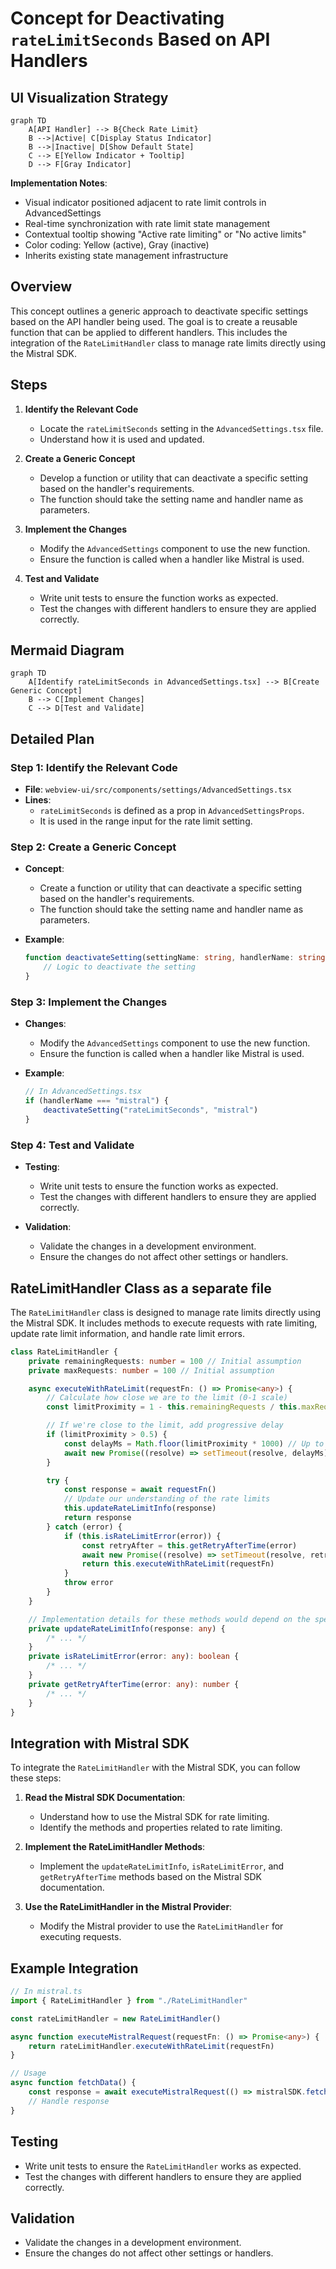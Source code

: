 # Concept for Deactivating `rateLimitSeconds` Based on API Handlers

## UI Visualization Strategy

```mermaid
graph TD
    A[API Handler] --> B{Check Rate Limit}
    B -->|Active| C[Display Status Indicator]
    B -->|Inactive| D[Show Default State]
    C --> E[Yellow Indicator + Tooltip]
    D --> F[Gray Indicator]
```

**Implementation Notes**:

- Visual indicator positioned adjacent to rate limit controls in AdvancedSettings
- Real-time synchronization with rate limit state management
- Contextual tooltip showing "Active rate limiting" or "No active limits"
- Color coding: Yellow (active), Gray (inactive)
- Inherits existing state management infrastructure

## Overview

This concept outlines a generic approach to deactivate specific settings based on the API handler being used. The goal is to create a reusable function that can be applied to different handlers. This includes the integration of the `RateLimitHandler` class to manage rate limits directly using the Mistral SDK.

## Steps

1. **Identify the Relevant Code**

    - Locate the `rateLimitSeconds` setting in the `AdvancedSettings.tsx` file.
    - Understand how it is used and updated.

2. **Create a Generic Concept**

    - Develop a function or utility that can deactivate a specific setting based on the handler's requirements.
    - The function should take the setting name and handler name as parameters.

3. **Implement the Changes**

    - Modify the `AdvancedSettings` component to use the new function.
    - Ensure the function is called when a handler like Mistral is used.

4. **Test and Validate**

    - Write unit tests to ensure the function works as expected.
    - Test the changes with different handlers to ensure they are applied correctly.

## Mermaid Diagram

```mermaid
graph TD
    A[Identify rateLimitSeconds in AdvancedSettings.tsx] --> B[Create Generic Concept]
    B --> C[Implement Changes]
    C --> D[Test and Validate]
```

## Detailed Plan

### Step 1: Identify the Relevant Code

- **File**: `webview-ui/src/components/settings/AdvancedSettings.tsx`
- **Lines**:
    - `rateLimitSeconds` is defined as a prop in `AdvancedSettingsProps`.
    - It is used in the range input for the rate limit setting.

### Step 2: Create a Generic Concept

- **Concept**:

    - Create a function or utility that can deactivate a specific setting based on the handler's requirements.
    - The function should take the setting name and handler name as parameters.

- **Example**:
    ```typescript
    function deactivateSetting(settingName: string, handlerName: string) {
    	// Logic to deactivate the setting
    }
    ```

### Step 3: Implement the Changes

- **Changes**:

    - Modify the `AdvancedSettings` component to use the new function.
    - Ensure the function is called when a handler like Mistral is used.

- **Example**:
    ```typescript
    // In AdvancedSettings.tsx
    if (handlerName === "mistral") {
    	deactivateSetting("rateLimitSeconds", "mistral")
    }
    ```

### Step 4: Test and Validate

- **Testing**:

    - Write unit tests to ensure the function works as expected.
    - Test the changes with different handlers to ensure they are applied correctly.

- **Validation**:

    - Validate the changes in a development environment.
    - Ensure the changes do not affect other settings or handlers.

## RateLimitHandler Class as a separate file

The `RateLimitHandler` class is designed to manage rate limits directly using the Mistral SDK. It includes methods to execute requests with rate limiting, update rate limit information, and handle rate limit errors.

```typescript
class RateLimitHandler {
	private remainingRequests: number = 100 // Initial assumption
	private maxRequests: number = 100 // Initial assumption

	async executeWithRateLimit(requestFn: () => Promise<any>) {
		// Calculate how close we are to the limit (0-1 scale)
		const limitProximity = 1 - this.remainingRequests / this.maxRequests

		// If we're close to the limit, add progressive delay
		if (limitProximity > 0.5) {
			const delayMs = Math.floor(limitProximity * 1000) // Up to 1 second delay
			await new Promise((resolve) => setTimeout(resolve, delayMs))
		}

		try {
			const response = await requestFn()
			// Update our understanding of the rate limits
			this.updateRateLimitInfo(response)
			return response
		} catch (error) {
			if (this.isRateLimitError(error)) {
				const retryAfter = this.getRetryAfterTime(error)
				await new Promise((resolve) => setTimeout(resolve, retryAfter * 1000))
				return this.executeWithRateLimit(requestFn)
			}
			throw error
		}
	}

	// Implementation details for these methods would depend on the specific SDK
	private updateRateLimitInfo(response: any) {
		/* ... */
	}
	private isRateLimitError(error: any): boolean {
		/* ... */
	}
	private getRetryAfterTime(error: any): number {
		/* ... */
	}
}
```

## Integration with Mistral SDK

To integrate the `RateLimitHandler` with the Mistral SDK, you can follow these steps:

1. **Read the Mistral SDK Documentation**:

    - Understand how to use the Mistral SDK for rate limiting.
    - Identify the methods and properties related to rate limiting.

2. **Implement the RateLimitHandler Methods**:

    - Implement the `updateRateLimitInfo`, `isRateLimitError`, and `getRetryAfterTime` methods based on the Mistral SDK documentation.

3. **Use the RateLimitHandler in the Mistral Provider**:

    - Modify the Mistral provider to use the `RateLimitHandler` for executing requests.

## Example Integration

```typescript
// In mistral.ts
import { RateLimitHandler } from "./RateLimitHandler"

const rateLimitHandler = new RateLimitHandler()

async function executeMistralRequest(requestFn: () => Promise<any>) {
	return rateLimitHandler.executeWithRateLimit(requestFn)
}

// Usage
async function fetchData() {
	const response = await executeMistralRequest(() => mistralSDK.fetchData())
	// Handle response
}
```

## Testing

- Write unit tests to ensure the `RateLimitHandler` works as expected.
- Test the changes with different handlers to ensure they are applied correctly.

## Validation

- Validate the changes in a development environment.
- Ensure the changes do not affect other settings or handlers.
